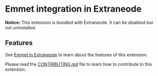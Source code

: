 # Emmet integration in Extraneode

**Notice:** This extension is bundled with Extraneode. It can be disabled but not uninstalled.

## Features

See [Emmet in Extraneode](https://code.visualstudio.com/docs/editor/emmet) to learn about the features of this extension.

Please read the [CONTRIBUTING.md](https://github.com/microsoft/vscode/blob/master/extensions/emmet/CONTRIBUTING.md) file to learn how to contribute to this extension.

